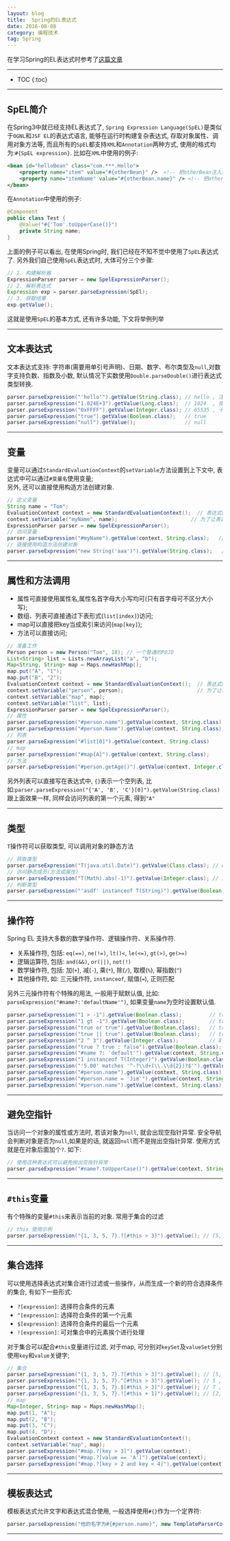 ```yaml
---
layout: blog
title:  Spring的EL表达式
date: 2016-08-08
category: 编程技术
tag: Spring
---
```

在学习Spring的EL表达式时参考了[这篇文章](http://iyiguo.net/blog/2011/06/19/spring-expression-language/)




*****

* TOC
{:toc}

*****

## SpEL简介
在Spring3中就已经支持EL表达式了, `Spring Expression Language(SpEL)`是类似于`OGNL`和`JSF EL`的表达式语言, 能够在运行时构建复杂表达式, 存取对象属性、调用对象方法等, 而且所有的`SpEL`都支持`XML`和`Annotation`两种方式, 使用的格式均为:`#{SpEL expression}`. 比如在`XML`中使用的例子:

~~~xml
<bean id="helloBean" class="com.***.Hello">
    <property name="item" value="#{otherBean}" />  <!-- 把otherBean注入到helloBean的item属性中 -->
    <property name="itemName" value="#{otherBean.name}" /> <!-- 把otherBean的name注入到helloBean的itemName属性中 -->
</bean>
~~~

在`Annotation`中使用的例子:

~~~java
@Component
public class Test {
    @Value("#{'Tom'.toUpperCase()}")
    private String name;
}
~~~

上面的例子可以看出, 在使用Spring时, 我们已经在不知不觉中使用了`SpEL`表达式了. 另外我们自己使用`SpEL`表达式时, 大体可分三个步骤:

~~~java
// 1. 构建解析器
ExpressionParser parser = new SpelExpressionParser();
// 2. 解析表达式
Expression exp = parser.parseExpression(SpEl);
// 3. 获取结果
exp.getValue();
~~~

这就是使用`SpEL`的基本方式, 还有许多功能, 下文将举例列举

*****

## 文本表达式
文本表达式支持: 字符串(需要用单引号声明)、日期、数字、布尔类型及`null`,对数字支持负数、指数及小数, 默认情况下实数使用`Double.parseDouble()`进行表达式类型转换.

~~~java
parser.parseExpression("'hello'").getValue(String.class); // hello , 注意单引号
parser.parseExpression("1.024E+3").getValue(Long.class);  // 1024  , 指数形式
parser.parseExpression("0xFFFF").getValue(Integer.class); // 65535 , 十六进制
parser.parseExpression("true").getValue(Boolean.class);   // true
parser.parseExpression("null").getValue();                // null
~~~

*****

## 变量
变量可以通过`StandardEvaluationContext`的`setVariable`方法设置到上下文中, 表达式中可以通过`#变量名`使用变量;  
另外, 还可以直接使用构造方法创建对象.

~~~java
// 定义变量
String name = "Tom";
EvaluationContext context = new StandardEvaluationContext();  // 表达式的上下文,
context.setVariable("myName", name);                        // 为了让表达式可以访问该对象, 先把对象放到上下文中
ExpressionParser parser = new SpelExpressionParser();
// 访问变量
parser.parseExpression("#myName").getValue(context, String.class);   // Tom , 使用变量
// 直接使用构造方法创建对象
parser.parseExpression("new String('aaa')").getValue(String.class);   // aaa
~~~

*****

## 属性和方法调用

* 属性可直接使用属性名,属性名首字母大小写均可(只有首字母可不区分大小写);  
* 数组、列表可直接通过下表形式(`list[index]`)访问;  
* map可以直接把key当成索引来访问(`map[key]`);
* 方法可以直接访问;

~~~java
// 准备工作
Person person = new Person("Tom", 18); // 一个普通的POJO
List<String> list = Lists.newArrayList("a", "b");
Map<String, String> map = Maps.newHashMap();
map.put("A", "1");
map.put("B", "2");
EvaluationContext context = new StandardEvaluationContext();  // 表达式的上下文,
context.setVariable("person", person);                        // 为了让表达式可以访问该对象, 先把对象放到上下文中
context.setVariable("map", map);
context.setVariable("list", list);
ExpressionParser parser = new SpelExpressionParser();
// 属性
parser.parseExpression("#person.name").getValue(context, String.class);       // Tom , 属性访问
parser.parseExpression("#person.Name").getValue(context, String.class);       // Tom , 属性访问, 但是首字母大写了
// 列表
parser.parseExpression("#list[0]").getValue(context, String.class)           // a , 下标
// map
parser.parseExpression("#map[A]").getValue(context, String.class);           // 1 , key
// 方法
parser.parseExpression("#person.getAge()").getValue(context, Integer.class); // 18 , 方法访问
~~~

另外列表可以直接写在表达式中, `{}`表示一个空列表, 比如:`parser.parseExpression("{'A', 'B', 'C'}[0]").getValue(String.class)`跟上面效果一样, 同样会访问列表的第一个元素, 得到`"A"`

*****

## 类型
`T`操作符可以获取类型, 可以调用对象的静态方法

~~~java
// 获取类型
parser.parseExpression("T(java.util.Date)").getValue(Class.class); // class java.util.Date
// 访问静态成员(方法或属性)
parser.parseExpression("T(Math).abs(-1)").getValue(Integer.class); // 1
// 判断类型
parser.parseExpression("'asdf' instanceof T(String)").getValue(Boolean.class); // true;
~~~

*****

## 操作符
Spring EL 支持大多数的数学操作符、逻辑操作符、关系操作符.

* 关系操作符, 包括: `eq(==)`, `ne(!=)`, `lt()<`, `le(<=)`, `gt(>)`, `ge(>=)`
* 逻辑运算符, 包括: `and(&&)`, `or(||)`, `not(!)`
* 数学操作符, 包括: 加(`+`), 减(`-`), 乘(`*`), 除(`/`), 取模(`%`), 幂指数(`^`)
* 其他操作符, 如: 三元操作符, `instanceof`, 赋值(`=`), 正则匹配

另外三元操作符有个特殊的用法, 一般用于赋默认值, 比如: `parseExpression("#name?:'defaultName'")`, 如果变量`name`为空时设置默认值.

~~~java
parser.parseExpression("1 > -1").getValue(Boolean.class);         // true
parser.parseExpression("1 gt -1").getValue(Boolean.class);        // true
parser.parseExpression("true or true").getValue(Boolean.class);   // true
parser.parseExpression("true || true").getValue(Boolean.class);   // true
parser.parseExpression("2 ^ 3").getValue(Integer.class);          // 8
parser.parseExpression("true ? true : false").getValue(Boolean.class); // true
parser.parseExpression("#name ?: 'default'").getValue(context, String.class); // default
parser.parseExpression("1 instanceof T(Integer)").getValue(Boolean.class); // true
parser.parseExpression("'5.00' matches '^-?\\d+(\\.\\d{2})?$'").getValue(Boolean.class); // true
parser.parseExpression("#person.name").getValue(context, String.class);  // Tom , 原来的值
parser.parseExpression("#person.name = 'Jim'").getValue(context, String.class); // Jim , 赋值之后
parser.parseExpression("#person.name").getValue(context, String.class);  // Jim, 赋值起了作用
~~~

*****

## 避免空指针
当访问一个对象的属性或方法时, 若该对象为`null`, 就会出现空指针异常. 安全导航会判断对象是否为`null`,如果是的话, 就返回`null`而不是抛出空指针异常. 使用方式就是在对象后面加个`?`. 如下:

~~~java
// 使用这种表达式可以避免抛出空指针异常
parser.parseExpression("#name?.toUpperCase()").getValue(context, String.class); // null
~~~

*****

## `#this`变量
有个特殊的变量`#this`来表示当前的对象. 常用于集合的过滤

~~~java
// this 使用示例
parser.parseExpression("{1, 3, 5, 7}.?[#this > 3]").getValue(); // [5, 7]
~~~

*****

## 集合选择
可以使用选择表达式对集合进行过滤或一些操作，从而生成一个新的符合选择条件的集合, 有如下一些形式:

* `?[expression]`: 选择符合条件的元素
* `^[expression]`: 选择符合条件的第一个元素
* `$[expression]`: 选择符合条件的最后一个元素
* `![expression]`: 可对集合中的元素挨个进行处理

对于集合可以配合`#this`变量进行过滤, 对于map, 可分别对`keySet`及`valueSet`分别使用`key`和`value`关键字;

~~~java
// 集合
parser.parseExpression("{1, 3, 5, 7}.?[#this > 3]").getValue(); // [5, 7] , 选择元素
parser.parseExpression("{1, 3, 5, 7}.^[#this > 3]").getValue(); // 5 , 第一个
parser.parseExpression("{1, 3, 5, 7}.$[#this > 3]").getValue(); // 7 , 最后一个
parser.parseExpression("{1, 3, 5, 7}.![#this + 1]").getValue(); // [2, 4, 6, 8] ,每个元素都加1
// map
Map<Integer, String> map = Maps.newHashMap();
map.put(1, "A");
map.put(2, "B");
map.put(3, "C");
map.put(4, "D");
EvaluationContext context = new StandardEvaluationContext();
context.setVariable("map", map);
parser.parseExpression("#map.?[key > 3]").getValue(context);             // {4=D}
parser.parseExpression("#map.?[value == 'A']").getValue(context);        // {1=A}
parser.parseExpression("#map.?[key > 2 and key < 4]").getValue(context); // {3=C}
~~~

*****

## 模板表达式
模板表达式允许文字和表达式混合使用, 一般选择使用`#{}`作为一个定界符:

~~~java
parser.parseExpression("他的名字为#{#person.name}", new TemplateParserContext()).getValue(context); // 他的名字为Tom
~~~

*****

